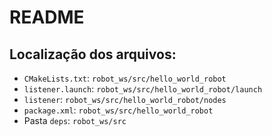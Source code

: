 # README
## Localização dos arquivos:
- `CMakeLists.txt`: `robot_ws/src/hello_world_robot`
- `listener.launch`: `robot_ws/src/hello_world_robot/launch`
- `listener`: `robot_ws/src/hello_world_robot/nodes`
- `package.xml`: `robot_ws/src/hello_world_robot`
- Pasta `deps`: `robot_ws/src`
